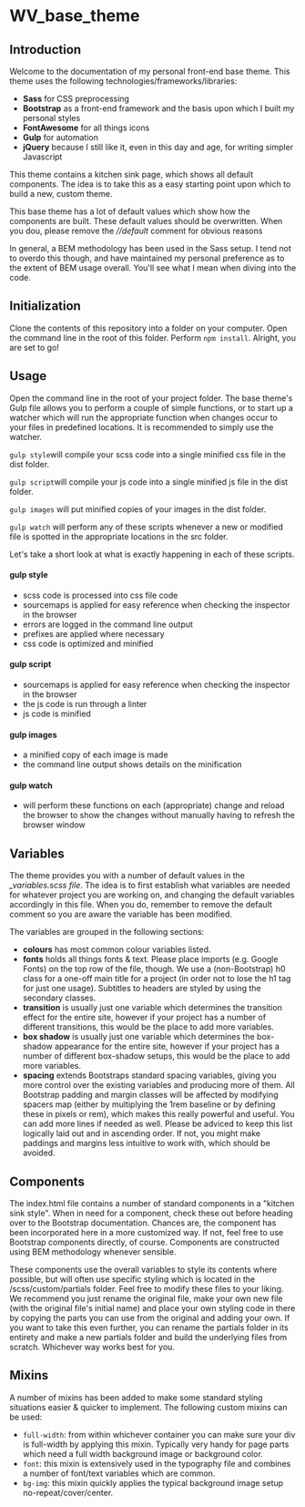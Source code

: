 # WV_base_theme

## Introduction

Welcome to the documentation of my personal front-end base theme.
This theme uses the following technologies/frameworks/libraries:

- **Sass** for CSS preprocessing
- **Bootstrap** as a front-end framework and the basis upon which I built my personal styles
- **FontAwesome** for all things icons
- **Gulp** for automation
- **jQuery** because I still like it, even in this day and age, for writing simpler Javascript

This theme contains a kitchen sink page, which shows all default components.
The idea is to take this as a easy starting point upon which to build a new, custom theme.

This base theme has a lot of default values which show how the components are built.
These default values should be overwritten. When you dou, please remove the *//default* comment for obvious reasons

In general, a BEM methodology has been used in the Sass setup.
I tend not to overdo this though, and have maintained my personal preference as to the extent of BEM usage overall.
You'll see what I mean when diving into the code.

## Initialization

Clone the contents of this repository into a folder on your computer. Open the command line in the root of this folder. Perform `npm install`. Alright, you are set to go!

## Usage

Open the command line in the root of your project folder. The base theme's Gulp file allows you to perform a couple of simple functions, or to start up a watcher which will run the appropriate function when changes occur to your files in predefined locations. It is recommended to simply use the watcher.

`gulp style`will compile your scss code into a single minified css file in the dist folder.

`gulp script`will compile your js code into a single minified js file in the dist folder.

`gulp images` will put minified copies of your images in the dist folder.

`gulp watch` will perform any of these scripts whenever a new or modified file is spotted in the appropriate locations in the src folder.

Let's take a short look at what is exactly happening in each of these scripts.

#### gulp style
- scss code is processed into css file code
- sourcemaps is applied for easy reference when checking the inspector in the browser
- errors are logged in the command line output
- prefixes are applied where necessary
- css code is optimized and minified

#### gulp script
- sourcemaps is applied for easy reference when checking the inspector in the browser
- the js code is run through a linter
- js code is minified

#### gulp images
- a minified copy of each image is made
- the command line output shows details on the minification

#### gulp watch
- will perform these functions on each (appropriate) change and reload the browser to show the changes without manually having to refresh the browser window

## Variables

The theme provides you with a number of default values in the *\_variables.scss file*. The idea is to first establish what variables are needed for whatever project you are working on, and changing the default variables accordingly in this file. When you do, remember to remove the default comment so you are aware the variable has been modified.

The variables are grouped in the following sections:
- **colours** has most common colour variables listed.
- **fonts** holds all things fonts & text. Please place imports (e.g. Google Fonts) on the top row of the file, though. We use a (non-Bootstrap) h0 class for a one-off main title for a project (in order not to lose the h1 tag for just one usage). Subtitles to headers are styled by using the secondary classes.
- **transition** is usually just one variable which determines the transition effect for the entire site, however if your project has a number of different transitions, this would be the place to add more variables.
- **box shadow** is usually just one variable which determines the box-shadow appearance for the entire site, however if your project has a number of different box-shadow setups, this would be the place to add more variables.
- **spacing** extends Bootstraps standard spacing variables, giving you more control over the existing variables and producing more of them. All Bootstrap padding and margin classes will be affected by modifying spacers map (either by multiplying the 1rem baseline or by defining these in pixels or rem), which makes this really powerful and useful. You can add more lines if needed as well. Please be adviced to keep this list logically laid out and in ascending order. If not, you might make paddings and margins less intuitive to work with, which should be avoided.

## Components

The index.html file contains a number of standard components in a "kitchen sink style". When in need for a component, check these out before heading over to the Bootstrap documentation. Chances are, the component has been incorporated here in a more customized way. If not, feel free to use Bootstrap components directly, of course. Components are constructed using BEM methodology whenever sensible.

These components use the overall variables to style its contents where possible, but will often use specific styling which is located in the /scss/custom/partials folder. Feel free to modify these files to your liking. We recommend you just rename the original file, make your own new file (with the original file's initial name) and place your own styling code in there by copying the parts you can use from the original and adding your own. If you want to take this even further, you can rename the partials folder in its entirety and make a new partials folder and build the underlying files from scratch. Whichever way works best for you.

## Mixins

A number of mixins has been added to make some standard styling situations easier & quicker to implement. The following custom mixins can be used:

- `full-width`: from within whichever container you can make sure your div is full-width by applying this mixin. Typically very handy for page parts which need a full width background image or background color.
- `font`: this mixin is extensively used in the typography file and combines a number of font/text variables which are common.
- `bg-img`: this mixin quickly applies the typical background image setup no-repeat/cover/center.


